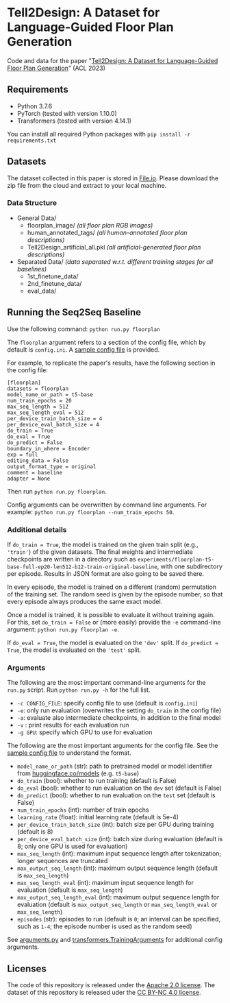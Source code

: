 # Tell2Design: A Dataset for Language-Guided Floor Plan Generation

Code and data for the paper "[Tell2Design: A Dataset for Language-Guided Floor Plan Generation](http)" (ACL 2023)

<!-- If you use this code or dataset, please cite the paper using the bibtex reference below.
```
@inproceedings{Tell2Design,
    title={Tell2Design: A Dataset for Language-Guided Floor Plan Generation},
    author={Sicong Leng, Yang Zhou, Mohammed Haroon Dupty, Wee Sun Lee, Sam Conrad Joyce, and Wei Lu},
    booktitle={The 61st Annual Meeting of the Association for Computational Linguistics, {ACL} 2023},
    year={2023},
}
``` -->


## Requirements

- Python 3.7.6
- PyTorch (tested with version 1.10.0)
- Transformers (tested with version 4.14.1)

You can install all required Python packages with `pip install -r requirements.txt`


## Datasets
<!-- [Google Drive](https://drive.google.com/file/d/1ebPneckeDR88YMjGb2t1iguCCKHl8kGB/view?usp=sharing) -->
The dataset collected in this paper is stored in [File.io](https://file.io/fKHy1KvKvqXi). Please download the zip file from the cloud and extract to your local machine.

### Data Structure
- General Data/
    - floorplan_image/ *(all floor plan RGB images)*
    - human_annotated_tags/ *(all human-annotated floor plan descriptions)*
    - Tell2Design_artificial_all.pkl *(all artificial-generated floor plan descriptions)*
- Separated Data/ *(data separated w.r.t. different training stages for all baselines)*
    - 1st_finetune_data/
    - 2nd_finetune_data/
    - eval_data/


## Running the Seq2Seq Baseline

Use the following command:
`python run.py floorplan`

The `floorplan` argument refers to a section of the config file, which by default is `config.ini`. A [sample config file](config.ini) is provided.

For example, to replicate the paper's results, have the following section in the config file:
```
[floorplan]
datasets = floorplan
model_name_or_path = t5-base
num_train_epochs = 20
max_seq_length = 512
max_seq_length_eval = 512
per_device_train_batch_size = 4
per_device_eval_batch_size = 4
do_train = True
do_eval = True
do_predict = False
boundary_in_where = Encoder
exp = full
editing_data = False
output_format_type = original
comment = baseline
adapter = None
```
Then run `python run.py floorplan`.

Config arguments can be overwritten by command line arguments.
For example: `python run.py floorplan --num_train_epochs 50`.


### Additional details

If `do_train = True`, the model is trained on the given train split (e.g., `'train'`) of the given datasets.
The final weights and intermediate checkpoints are written in a directory such as `experiments/floorplan-t5-base-full-ep20-len512-b12-train-original-baseline`, with one subdirectory per episode.
Results in JSON format are also going to be saved there.

In every episode, the model is trained on a different (random) permutation of the training set.
The random seed is given by the episode number, so that every episode always produces the same exact model.

Once a model is trained, it is possible to evaluate it without training again.
For this, set `do_train = False` or (more easily) provide the `-e` command-line argument: `python run.py floorplan -e`.

If `do_eval = True`, the model is evaluated on the `'dev'` split.
If `do_predict = True`, the model is evaluated on the `'test'` split.


### Arguments

The following are the most important command-line arguments for the `run.py` script.
Run `python run.py -h` for the full list.

- `-c CONFIG_FILE`: specify config file to use (default is `config.ini`)
- `-e`: only run evaluation (overwrites the setting `do_train` in the config file)
- `-a`: evaluate also intermediate checkpoints, in addition to the final model
- `-v` : print results for each evaluation run
- `-g GPU`: specify which GPU to use for evaluation

The following are the most important arguments for the config file. 
See the [sample config file](config.ini) to understand the format.

- `model_name_or_path` (str): path to pretrained model or model identifier from [huggingface.co/models](https://huggingface.co/models) (e.g. `t5-base`)
- `do_train` (bool): whether to run training (default is False)
- `do_eval` (bool): whether to run evaluation on the `dev` set (default is False)
- `do_predict` (bool): whether to run evaluation on the `test` set (default is False)
- `num_train_epochs` (int): number of train epochs
- `learning_rate` (float): initial learning rate (default is 5e-4)
- `per_device_train_batch_size` (int): batch size per GPU during training (default is 8)
- `per_device_eval_batch_size` (int): batch size during evaluation (default is 8; only one GPU is used for evaluation)
- `max_seq_length` (int): maximum input sequence length after tokenization; longer sequences are truncated
- `max_output_seq_length` (int): maximum output sequence length (default is `max_seq_length`)
- `max_seq_length_eval` (int): maximum input sequence length for evaluation (default is `max_seq_length`)
- `max_output_seq_length_eval` (int): maximum output sequence length for evaluation (default is `max_output_seq_length` or `max_seq_length_eval` or `max_seq_length`)
- `episodes` (str): episodes to run (default is `0`; an interval can be specified, such as `1-4`; the episode number is used as the random seed)

See [arguments.py](./T5/arguments.py) and [transformers.TrainingArguments](https://github.com/huggingface/transformers/blob/master/src/transformers/training_args.py) for additional config arguments.


## Licenses

The code of this repository is released under the [Apache 2.0 license](LICENSE).
The dataset of this repository is released uder the [CC BY-NC 4.0 license](https://creativecommons.org/licenses/by-nc/4.0/deed.en_GB).

